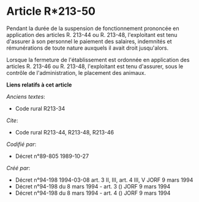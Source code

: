 # Article R*213-50

Pendant la durée de la suspension de fonctionnement prononcée en application des articles R. 213-44 ou R. 213-48,
l'exploitant est tenu d'assurer à son personnel le paiement des salaires, indemnités et rémunérations de toute nature
auxquels il avait droit jusqu'alors.

Lorsque la fermeture de l'établissement est ordonnée en application des articles R. 213-46 ou R. 213-48, l'exploitant est
tenu d'assurer, sous le contrôle de l'administration, le placement des animaux.

**Liens relatifs à cet article**

_Anciens textes_:

  - Code rural R213-34

_Cite_:

  - Code rural R213-44, R213-48, R213-46

_Codifié par_:

  - Décret n°89-805 1989-10-27

_Créé par_:

  - Décret n°94-198 1994-03-08 art. 3 II, III, art. 4 III, V JORF 9 mars 1994
  - Décret n°94-198 du 8 mars 1994 - art. 3 () JORF 9 mars 1994
  - Décret n°94-198 du 8 mars 1994 - art. 4 () JORF 9 mars 1994

